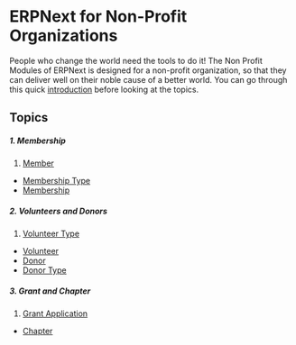 <!-- add-breadcrumbs -->
# ERPNext for Non-Profit Organizations

People who change the world need the tools to do it! The Non Profit Modules of ERPNext is designed for a non-profit organization, so that they can deliver well on their noble cause of a better world. You can go through this quick [introduction](/docs/user/manual/en/non_profit/introduction) before looking at the topics.

## Topics

##### 1. Membership
1. [Member](/docs/user/manual/en/non_profit/Membership/member)
- [Membership Type](/docs/user/manual/en/non_profit/Membership/membership_type)
- [Membership](/docs/user/manual/en/non_profit/Membership/membership)

##### 2. Volunteers and Donors
1. [Volunteer Type](/docs/user/manual/en/non_profit/Volunteer/volunteer_type)
- [Volunteer](/docs/user/manual/en/non_profit/Volunteer/volunteer)
- [Donor](/docs/user/manual/en/non_profit/Donor/donor)
- [Donor Type](/docs/user/manual/en/non_profit/Donor/donor_type)

##### 3. Grant and Chapter
1. [Grant Application](/docs/user/manual/en/non_profit/Grant%20Application/)
- [Chapter](/docs/user/manual/en/non_profit/Chapter/chapter)
